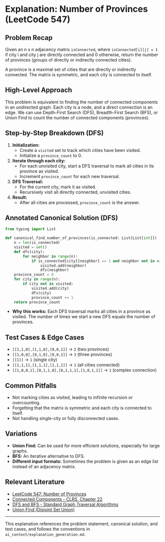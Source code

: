 # Explanation: Number of Provinces (LeetCode 547)

## Problem Recap
Given an n x n adjacency matrix `isConnected`, where `isConnected[i][j] = 1` if city i and city j are directly connected and 0 otherwise, return the number of provinces (groups of directly or indirectly connected cities).

A province is a maximal set of cities that are directly or indirectly connected. The matrix is symmetric, and each city is connected to itself.

## High-Level Approach
This problem is equivalent to finding the number of connected components in an undirected graph. Each city is a node, and a direct connection is an edge. We can use Depth-First Search (DFS), Breadth-First Search (BFS), or Union Find to count the number of connected components (provinces).

## Step-by-Step Breakdown (DFS)
1. **Initialization:**
   - Create a `visited` set to track which cities have been visited.
   - Initialize a `province_count` to 0.
2. **Iterate through each city:**
   - For each unvisited city, start a DFS traversal to mark all cities in its province as visited.
   - Increment `province_count` for each new traversal.
3. **DFS Traversal:**
   - For the current city, mark it as visited.
   - Recursively visit all directly connected, unvisited cities.
4. **Result:**
   - After all cities are processed, `province_count` is the answer.

## Annotated Canonical Solution (DFS)
```python
from typing import List

def canonical_find_number_of_provinces(is_connected: List[List[int]]) -> int:
    n = len(is_connected)
    visited = set()
    def dfs(city):
        for neighbor in range(n):
            if is_connected[city][neighbor] == 1 and neighbor not in visited:
                visited.add(neighbor)
                dfs(neighbor)
    province_count = 0
    for city in range(n):
        if city not in visited:
            visited.add(city)
            dfs(city)
            province_count += 1
    return province_count
```
- **Why this works:** Each DFS traversal marks all cities in a province as visited. The number of times we start a new DFS equals the number of provinces.

## Test Cases & Edge Cases
- `[[1,1,0],[1,1,0],[0,0,1]]` → `2` (two provinces)
- `[[1,0,0],[0,1,0],[0,0,1]]` → `3` (three provinces)
- `[[1]]` → `1` (single city)
- `[[1,1,1],[1,1,1],[1,1,1]]` → `1` (all cities connected)
- `[[1,0,0,1],[0,1,1,0],[0,1,1,1],[1,0,1,1]]` → `1` (complex connection)

## Common Pitfalls
- Not marking cities as visited, leading to infinite recursion or overcounting.
- Forgetting that the matrix is symmetric and each city is connected to itself.
- Not handling single-city or fully disconnected cases.

## Variations
- **Union Find:** Can be used for more efficient solutions, especially for large graphs.
- **BFS:** An iterative alternative to DFS.
- **Different input formats:** Sometimes the problem is given as an edge list instead of an adjacency matrix.

## Relevant Literature
- [LeetCode 547: Number of Provinces](https://leetcode.com/problems/number-of-provinces/)
- [Connected Components - CLRS, Chapter 22](https://mitpress.mit.edu/9780262046305/introduction-to-algorithms/)
- [DFS and BFS - Standard Graph Traversal Algorithms](https://en.wikipedia.org/wiki/Depth-first_search)
- [Union Find (Disjoint Set Union)](https://en.wikipedia.org/wiki/Disjoint-set_data_structure)

---
This explanation references the problem statement, canonical solution, and test cases, and follows the conventions in `ai_context/explanation_generation.md`. 